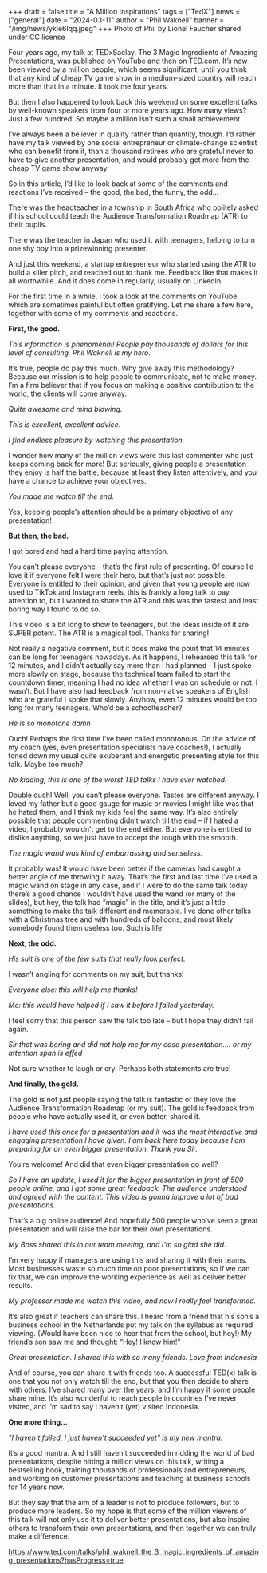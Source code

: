 +++
draft = false
title = "A Million Inspirations"
tags = ["TedX"]
news = ["general"]
date = "2024-03-11"
author = "Phil Waknell"
banner = "/img/news/ykie6lqq.jpeg"
+++
Photo of Phil by Lionel Faucher shared under CC license

Four years ago, my talk at TEDxSaclay, The 3 Magic Ingredients of Amazing Presentations, was published on YouTube and then on TED.com. It’s now been viewed by a million people, which seems significant, until you think that any kind of cheap TV game show in a medium-sized country will reach more than that in a minute. It took me four years.

But then I also happened to look back this weekend on some excellent talks by well-known speakers from four or more years ago. How many views? Just a few hundred. So maybe a million isn’t such a small achievement.

I’ve always been a believer in quality rather than quantity, though. I’d rather have my talk viewed by one social entrepreneur or climate-change scientist who can benefit from it, than a thousand retirees who are grateful never to have to give another presentation, and would probably get more from the cheap TV game show anyway. 

So in this article, I’d like to look back at some of the comments and reactions I’ve received – the good, the bad, the funny, the odd… 

There was the headteacher in a township in South Africa who politely asked if his school could teach the Audience Transformation Roadmap (ATR) to their pupils.

There was the teacher in Japan who used it with teenagers, helping to turn one shy boy into a prizewinning presenter.

And just this weekend, a startup entrepreneur who started using the ATR to build a killer pitch, and reached out to thank me. Feedback like that makes it all worthwhile. And it does come in regularly, usually on LinkedIn.

For the first time in a while, I took a look at the comments on YouTube, which are sometimes painful but often gratifying. Let me share a few here, together with some of my comments and reactions.

**First, the good.**

*This information is phenomenal! People pay thousands of dollars for this level of consulting. Phil Waknell is my hero.*

 It’s true, people do pay this much. Why give away this methodology? Because our mission is to help people to communicate, not to make money. I’m a firm believer that if you focus on making a positive contribution to the world, the clients will come anyway.

 *Quite awesome and mind blowing.*

*This is excellent, excellent advice*.

*I find endless pleasure by watching this presentation.*

I wonder how many of the million views were this last commenter who just keeps coming back for more! But seriously, giving people a presentation they enjoy is half the battle, because at least they listen attentively, and you have a chance to achieve your objectives.

*You made me watch till the end.*

Yes, keeping people’s attention should be a primary objective of any presentation!

 **But then, the bad.**

I got bored and had a hard time paying attention.

You can’t please everyone – that’s the first rule of presenting. Of course I’d love it if everyone felt I were their hero, but that’s just not possible. Everyone is entitled to their opinion, and given that young people are now used to TikTok and Instagram reels, this is frankly a long talk to pay attention to, but I wanted to share the ATR and this was the fastest and least boring way I found to do so.

This video is a bit long to show to teenagers, but the ideas inside of it are SUPER potent. The ATR is a magical tool. Thanks for sharing!    

Not really a negative comment, but it does make the point that 14 minutes can be long for teenagers nowadays. As it happens, I rehearsed this talk for 12 minutes, and I didn’t actually say more than I had planned – I just spoke more slowly on stage, because the technical team failed to start the countdown timer, meaning I had no idea whether I was on schedule or not. I wasn’t. But I have also had feedback from non-native speakers of English who are grateful I spoke that slowly. Anyhow, even 12 minutes would be too long for many teenagers. Who’d be a schoolteacher?

*He is so monotone damn*

Ouch! Perhaps the first time I’ve been called monotonous. On the advice of my coach (yes, even presentation specialists have coaches!), I actually toned down my usual quite exuberant and energetic presenting style for this talk. Maybe too much?

*No kidding, this is one of the worst TED talks I have ever watched.*

Double ouch! Well, you can’t please everyone. Tastes are different anyway. I loved my father but a good gauge for music or movies I might like was that he hated them, and I think my kids feel the same way. It’s also entirely possible that people commenting didn’t watch till the end – if I hated a video, I probably wouldn’t get to the end either. But everyone is entitled to dislike anything, so we just have to accept the rough with the smooth.

*The magic wand was kind of embarrassing and senseless.*

It probably was! It would have been better if the cameras had caught a better angle of me throwing it away. That’s the first and last time I’ve used a magic wand on stage in any case, and if I were to do the same talk today there’s a good chance I wouldn’t have used the wand (or many of the slides), but hey, the talk had “magic” in the title, and it’s just a little something to make the talk different and memorable. I’ve done other talks with a Christmas tree and with hundreds of balloons, and most likely somebody found them useless too. Such is life!

 **Next, the odd.**

*His suit is one of the few suits that really look perfect.*

I wasn’t angling for comments on my suit, but thanks!

*Everyone else: this will help me thanks!*

*Me: this would have helped if I saw it before I failed yesterday.*

I feel sorry that this person saw the talk too late – but I hope they didn’t fail again.

*Sir that was boring and did not help me for my case presentation.... or my attention span is effed*

Not sure whether to laugh or cry. Perhaps both statements are true!

**And finally, the gold.**

The gold is not just people saying the talk is fantastic or they love the Audience Transformation Roadmap (or my suit). The gold is feedback from people who have actually used it, or even better, shared it.

*I have used this once for a presentation and it was the most interactive and engaging presentation I have given. I am back here today because I am preparing for an even bigger presentation. Thank you Sir.*

You’re welcome! And did that even bigger presentation go well?

*So I have an update, I used it for the bigger presentation in front of 500 people online, and I got some great feedback. The audience understood and agreed with the content. This video is gonna improve a lot of bad presentations.*

That’s a big online audience! And hopefully 500 people who’ve seen a great presentation and will raise the bar for their own presentations.

*My Boss shared this in our team meeting, and I'm so glad she did.*

I’m very happy if managers are using this and sharing it with their teams. Most businesses waste so much time on poor presentations, so if we can fix that, we can improve the working experience as well as deliver better results.

*My professor made me watch this video, and now I really feel transformed.*

It’s also great if teachers can share this. I heard from a friend that his son’s a business school in the Netherlands put my talk on the syllabus as required viewing. (Would have been nice to hear that from the school, but hey!) My friend’s son saw me and thought: “Hey! I know him!”

*Great presentation. I shared this with so many friends. Love from Indonesia*

And of course, you can share it with friends too. A successful TED(x) talk is one that you not only watch till the end, but that you then decide to share with others. I’ve shared many over the years, and I’m happy if some people share mine. It’s also wonderful to reach people in countries I’ve never visited, and I’m sad to say I haven’t (yet) visited Indonesia.

**One more thing…**

 *"I haven't failed, I just haven't succeeded yet" is my new mantra.*

It’s a good mantra. And I still haven’t succeeded in ridding the world of bad presentations, despite hitting a million views on this talk, writing a bestselling book, training thousands of professionals and entrepreneurs, and working on customer presentations and teaching at business schools for 14 years now.

But they say that the aim of a leader is not to produce followers, but to produce more leaders. So my hope is that some of the million viewers of this talk will not only use it to deliver better presentations, but also inspire others to transform their own presentations, and then together we can truly make a difference.



https://www.ted.com/talks/phil_waknell_the_3_magic_ingredients_of_amazing_presentations?hasProgress=true
